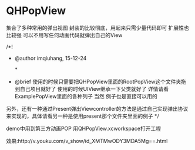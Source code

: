 # QHPopView
集合了多种常用的弹出视图 封装的比较彻底，用起来只需少量代码即可 扩展性也比较强 可以不用写任何动画代码就弹出自己的View<p>
/*!<p>
 *  @author imqiuhang, 15-12-24<p>
 *<p>
 *  @brief 使用的时候只需要把QHPopView里面的RootPopView这个文件夹拖到自己项目就好了 使用的时候UIView继承一下父类就好了 详情请看 ExamplePopView里面的各种列子 当然 例子也是直接可以用的<p>
 
 
 另外，还有一种通过Present弹出Viewcontroller的方法是通过自己实现弹出协议来实现的，具体请看另一种是使用present那个文件夹里面的例子
 */

<p>demo中用到第三方动画POP 用QHPopView.xcworkspace打开工程

<p>效果:http://v.youku.com/v_show/id_XMTMwODY3MDA5Mg==.html
